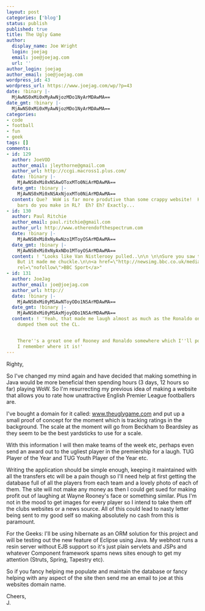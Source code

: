 ```yaml
---
layout: post
categories: ['blog']
status: publish
published: true
title: The Ugly Game
author:
  display_name: Joe Wright
  login: joejag
  email: joe@joejag.com
  url: ''
author_login: joejag
author_email: joe@joejag.com
wordpress_id: 43
wordpress_url: https://www.joejag.com/wp/?p=43
date: !binary |-
  MjAwNS0xMi0xMyAwNjozMDo1NyArMDAwMA==
date_gmt: !binary |-
  MjAwNS0xMi0xMyAwNjozMDo1NyArMDAwMA==
categories:
- code
- football
- fun
- geek
tags: []
comments:
- id: 129
  author: JoeVOD
  author_email: jleythorne@gmail.com
  author_url: http://ccgi.macross1.plus.com/
  date: !binary |-
    MjAwNS0xMi0xNSAwOToxMTo0NiArMDAwMA==
  date_gmt: !binary |-
    MjAwNS0xMi0xNSAxNjoxMTo0NiArMDAwMA==
  content: Que?  WoW is far more produtive than some crappy website!  How many copper
    bars do you make in RL?  Eh? Eh? Exactly...
- id: 130
  author: Paul Ritchie
  author_email: paul.ritchie@gmail.com
  author_url: http://www.otherendofthespectrum.com
  date: !binary |-
    MjAwNS0xMi0xNyAwNzo1MToyOSArMDAwMA==
  date_gmt: !binary |-
    MjAwNS0xMi0xNyAxNDo1MToyOSArMDAwMA==
  content: ! "Looks like Van Nistlerooy pulled..\n\n \n\nSure you saw this already.
    But it made me chuckle.\n\n<a href=\"http://newsimg.bbc.co.uk/media/images/41132000/jpg/_41132246_utdceleb270.jpg\"
    rel=\"nofollow\">BBC Sport</a>"
- id: 131
  author: JoeJag
  author_email: joe@joejag.com
  author_url: http://
  date: !binary |-
    MjAwNS0xMi0yMSAwNToyODo1NSArMDAwMA==
  date_gmt: !binary |-
    MjAwNS0xMi0yMSAxMjoyODo1NSArMDAwMA==
  content: ! 'Yeah, that made me laugh almost as much as the Ronaldo one after Benfica
    dumped them out the CL.


    There''s a great one of Rooney and Ronaldo somewhere which I''ll post here when
    I remember where it is!'
---
```


<p>Righty,</p>
<p>So I've changed my mind again and have decided that making something in Java would be more beneficial then spending hours (3 days, 12 hours so far) playing WoW.  So I'm resurrecting my previous idea of making a website that allows you to rate how unattractive English Premier League footballers are.</p>
<p>I've bought a domain for it called: <a href="http://www.theuglygame.com">www.theuglygame.com</a> and put up a small proof of concept for the moment which is tracking ratings in the background.  The scale at the moment will go from Beckham to Beardsley as they seem to be the best yardsticks to use for a scale.</p>
<p>With this information I will then make teams of the week etc, perhaps even send an award out to the ugliest player in the premiership for a laugh.  TUG Player of the Year and TUG Youth Player of the Year etc.</p>
<p>Writing the application should be simple enough, keeping it maintained with all the transfers etc will be a pain though so I'll need help at first getting the database full of all the players from each team and a lovely photo of each of them.  The site will not make any money as then I could get sued for making profit out of laughing at Wayne Rooney's face or something similar.  Plus I'm not in the mood to get images for every player so I intend to take them off the clubs websites or a news source.  All of this could lead to nasty letter being sent to my good self so making absolutely no cash from this is paramount.</p>
<p>For the Geeks:  I'll be using hibernate as an ORM solution for this project and will be testing out the new feature of Eclipse using Java.  My webhost runs a resin server without EJB support so it's just plain servlets and JSPs and whatever Component framework spams news sites enough to get my attention (Struts, Spring, Tapestry etc).</p>
<p>So if you fancy helping me populate and maintain the database or fancy helping with any aspect of the site then send me an email to joe at this websites domain name.</p>
<p>Cheers,<br />
J.</p>
